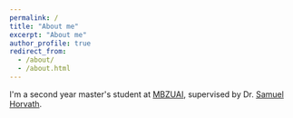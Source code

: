```yaml
---
permalink: /
title: "About me"
excerpt: "About me"
author_profile: true
redirect_from: 
  - /about/
  - /about.html
---
```


I'm a second year master's student at [MBZUAI](https://mbzuai.ac.ae/), supervised by Dr. [Samuel Horvath](https://sites.google.com/view/samuelhorvath).
